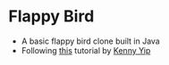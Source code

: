 # Flappy Bird
- A basic flappy bird clone built in Java
- Following [this](https://www.youtube.com/watch?v=Xw2MEG-FBsE) tutorial by [Kenny Yip](https://github.com/ImKennyYip)